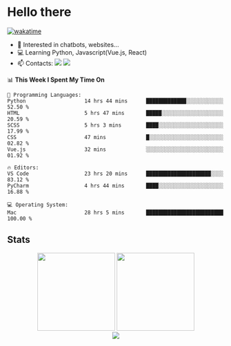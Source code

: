 # Hello there

[![wakatime](https://wakatime.com/badge/user/018bd4cf-9224-4729-b4f3-31fc6a93ca34.svg)](https://wakatime.com/@flamescoder)

- 👀 Interested in chatbots, websites...
- 💻 Learning Python, Javascript(Vue.js, React)
- 📫 Contacts: <a href="https://t.me/FlameCoder0_0" target="_blank"><img src="https://img.shields.io/badge/telegram-0088cc?logo=telegram&logoColor=white"/></a> <a href="https://discord.gg/3wt8QRndjm" target="_blank"><img src="https://img.shields.io/badge/discord-5865F2?logo=discord&logoColor=white"/></a>

<!--START_SECTION:waka-->
📊 **This Week I Spent My Time On** 

```text
💬 Programming Languages: 
Python                   14 hrs 44 mins      █████████████░░░░░░░░░░░░   52.50 % 
HTML                     5 hrs 47 mins       █████░░░░░░░░░░░░░░░░░░░░   20.59 % 
SCSS                     5 hrs 3 mins        ████░░░░░░░░░░░░░░░░░░░░░   17.99 % 
CSS                      47 mins             █░░░░░░░░░░░░░░░░░░░░░░░░   02.82 % 
Vue.js                   32 mins             ░░░░░░░░░░░░░░░░░░░░░░░░░   01.92 % 

🔥 Editors: 
VS Code                  23 hrs 20 mins      █████████████████████░░░░   83.12 % 
PyCharm                  4 hrs 44 mins       ████░░░░░░░░░░░░░░░░░░░░░   16.88 % 

💻 Operating System: 
Mac                      28 hrs 5 mins       █████████████████████████   100.00 % 
```


<!--END_SECTION:waka-->

<h2>Stats</h2>

<div align="center">
  <img height="180" src="https://github-readme-stats-sigma-five.vercel.app/api?username=FlamesC0der&show_icons=true&count_private=true&theme=codeSTACKr&bg_color=0d1117&border_color=30363d"/>
  <img height="180" src="https://github-readme-stats-sigma-five.vercel.app//api/top-langs/?username=FlamesC0der&layout=compact&theme=codeSTACKr&border_color=30363d&bg_color=0d1117"/>
</div>

<div align="center">
  <img src="https://komarev.com/ghpvc/?username=FlamesC0der&style=flat-square&color=red"/>
</div>
